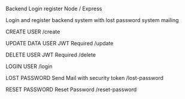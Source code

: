 Backend Login register Node / Express

Login and register backend system with lost password system mailing

CREATE USER
/create

UPDATE DATA USER
JWT Required
/update

DELETE USER
JWT Required
/delete

LOGIN USER
/login

LOST PASSWORD
Send Mail with security token
/lost-password

RESET PASSWORD
Reset Password 
/reset-password
